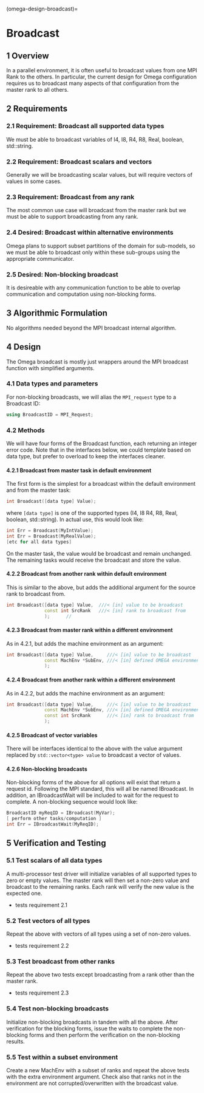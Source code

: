 (omega-design-broadcast)=
# Broadcast

## 1 Overview

In a parallel environment, it is often useful to broadcast values from
one MPI Rank to the others. In particular, the current design for
Omega configuration requires us to broadcast many aspects of that
configuration from the master rank to all others.

## 2 Requirements

### 2.1 Requirement: Broadcast all supported data types

We must be able to broadcast variables of I4, I8, R4, R8, Real,
boolean, std::string.

### 2.2 Requirement: Broadcast scalars and vectors

Generally we will be broadcasting scalar values, but will require
vectors of values in some cases.

### 2.3 Requirement: Broadcast from any rank

The most common use case will broadcast from the master rank but
we must be able to support broadcasting from any rank.

### 2.4 Desired: Broadcast within alternative environments

Omega plans to support subset partitions of the domain for sub-models,
so we must be able to broadcast only within these sub-groups using
the appropriate communicator.

### 2.5 Desired: Non-blocking broadcast

It is desireable with any communication function to be able to
overlap communication and computation using non-blocking forms.

## 3 Algorithmic Formulation

No algorithms needed beyond the MPI broadcast internal algorithm.

## 4 Design

The Omega broadcast is mostly just wrappers around the MPI broadcast
function with simplified arguments.

### 4.1 Data types and parameters

For non-blocking broadcasts, we will alias the `MPI_request` type
to a Broadcast ID:

```c++
using BroadcastID = MPI_Request;
```

### 4.2 Methods

We will have four forms of the Broadcast function, each returning an
integer error code.  Note that in the interfaces below, we could
template based on data type, but prefer to overload to keep the
interfaces cleaner.

#### 4.2.1 Broadcast from master task in default environment

The first form is the simplest for a broadcast within the default
environment and from the master task:

```c++
int Broadcast([data type] Value);
```

where `[data type]` is one of the supported types (I4, I8 R4, R8, Real,
boolean, std::string). In actual use, this would look like:

```c++
int Err = Broadcast(MyIntValue);
int Err = Broadcast(MyRealValue);
[etc for all data types]
```

On the master task, the value would be broadcast and remain unchanged.
The remaining tasks would receive the broadcast and store the value.

#### 4.2.2 Broadcast from another rank within default environment

This is similar to the above, but adds the additional argument
for the source rank to broadcast from.

```c++
int Broadcast([data type] Value,  ///< [in] value to be broadcast
              const int SrcRank   ///< [in] rank to broadcast from
              );      //
```

#### 4.2.3 Broadcast from master rank within a different environment

As in 4.2.1, but adds the machine environment as an argument:

```c++
int Broadcast([data type] Value,     ///< [in] value to be broadcast
              const MachEnv *SubEnv, ///< [in] defined OMEGA environment
              );
```

#### 4.2.4 Broadcast from another rank within a different environment

As in 4.2.2, but adds the machine environment as an argument:

```c++
int Broadcast([data type] Value,     ///< [in] value to be broadcast
              const MachEnv *SubEnv, ///< [in] defined OMEGA environment
              const int SrcRank      ///< [in] rank to broadcast from
              );
```

#### 4.2.5 Broadcast of vector variables

There will be interfaces identical to the above with the value argument
replaced by `std::vector<type> value` to broadcast a vector of values.

#### 4.2.6 Non-blocking broadcasts

Non-blocking forms of the above for all options will exist that
return a request id. Following the MPI standard, this will all
be named IBroadcast. In addition, an IBroadcastWait will be
included to wait for the request to complete. A non-blocking
sequence would look like:

```c++
BroadcastID myReqID = IBroadcast(MyVar);
[ perform other tasks/computation ]
int Err = IBroadcastWait(MyReqID);
```

## 5 Verification and Testing

### 5.1 Test scalars of all data types

A multi-processor test driver will initialize variables of all supported
types to zero or empty values. The master rank will then set a non-zero
value and broadcast to the remaining ranks. Each rank will verify the
new value is the expected one.
  - tests requirement 2.1

### 5.2 Test vectors of all types

Repeat the above with vectors of all types using a set of non-zero
values.
  - tests requirement 2.2

### 5.3 Test broadcast from other ranks

Repeat the above two tests except broadcasting from a rank other
than the master rank.
  - tests requirement 2.3

### 5.4 Test non-blocking broadcasts

Initialize non-blocking broadcasts in tandem with all the
above. After verification for the blocking forms, issue the
waits to complete the non-blocking forms and then perform the
verification on the non-blocking results.

### 5.5 Test within a subset environment

Create a new MachEnv with a subset of ranks and repeat the above tests
with the extra environment argument. Check also that ranks not in
the environment are not corrupted/overwritten with the broadcast value.
